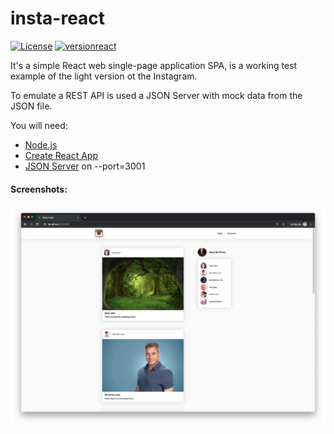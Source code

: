 # insta-react

[![License](http://img.shields.io/:license-mit-blue.svg)](https://github.com/lytves/insta-react/blob/master/LICENSE)
[![versionreact](https://img.shields.io/badge/react-16.8.6-brightgreen.svg)](https://reactjs.org/)

It's a simple React web single-page application SPA, is a working test example of the light version ot the Instagram.
  
To emulate a REST API is used a JSON Server with mock data from the JSON file. 

You will need:
* [Node.js](https://nodejs.org/en/)
* [Create React App](https://facebook.github.io/create-react-app/docs/getting-started)
* [JSON Server](https://github.com/typicode/json-server) on --port=3001

#### Screenshots:

![](images/screenshot.png)